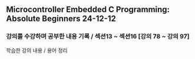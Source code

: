 ## Microcontroller Embedded C Programming: Absolute Beginners 24-12-12

### 강의를 수강하며 공부한 내용 기록 / 섹션13 ~ 섹션16 [강의 78 ~ 강의 97]

학습한 강의 내용 / 용어 정리 
